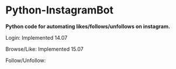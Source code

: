 # Python-InstagramBot
**Python code for automating likes/follows/unfollows on instagram.**

Login: Implemented 14.07

Browse/Like: Implemented 15.07

Follow/Unfollow: 
